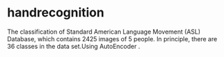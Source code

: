 # handrecognition
The classification of Standard American Language Movement (ASL) Database, which contains 2425 images of 5 people. In principle, there are 36 classes in the data set.Using AutoEncoder . 
